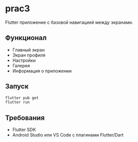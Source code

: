 # prac3

Flutter приложение с базовой навигацией между экранами.

## Функционал

- Главный экран
- Экран профиля
- Настройки
- Галерея
- Информация о приложении

## Запуск

```bash
flutter pub get
flutter run
```

## Требования

- Flutter SDK
- Android Studio или VS Code с плагинами Flutter/Dart
